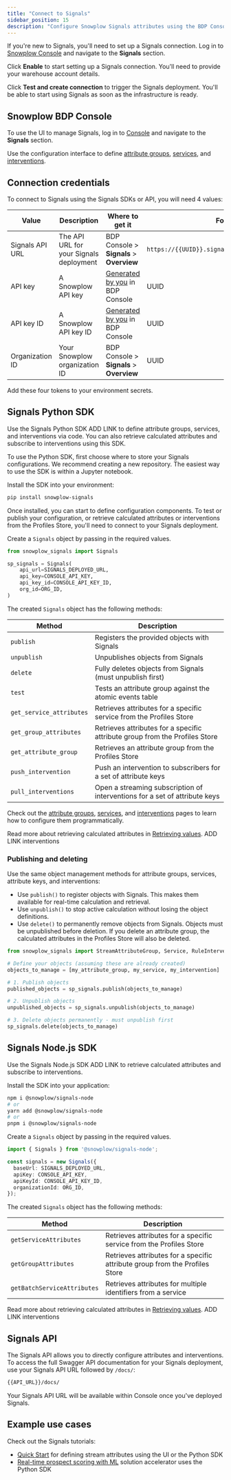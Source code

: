 ```yaml
---
title: "Connect to Signals"
sidebar_position: 15
description: "Configure Snowplow Signals attributes using the BDP Console, Python SDK, or API to start calculating behavioral insights."
---
```


If you're new to Signals, you'll need to set up a Signals connection. Log in to [Snowplow Console](https://console.snowplowanalytics.com) and navigate to the **Signals** section.

<!-- TODO image initial landing page no deployment -->

Click **Enable** to start setting up a Signals connection. You'll need to provide your warehouse account details.

<!-- TODO image setup page -->

Click **Test and create connection** to trigger the Signals deployment. You'll be able to start using Signals as soon as the infrastructure is ready.

## Snowplow BDP Console

To use the UI to manage Signals, log in to [Console](https://console.snowplowanalytics.com) and navigate to the **Signals** section.

Use the configuration interface to define [attribute groups](/docs/signals/define-attributes/attribute-groups/index.md), [services](/docs/signals/define-attributes/services/index.md), and [interventions](/docs/signals/define-interventions/index.md).

<!-- TODO image initial landing page -->

## Connection credentials

To connect to Signals using the Signals SDKs or API, you will need 4 values:

| Value           | Description                             | Where to get it                                                      | Format                                           |
| --------------- | --------------------------------------- | -------------------------------------------------------------------- | ------------------------------------------------ |
| Signals API URL | The API URL for your Signals deployment | BDP Console > **Signals** > **Overview**                             | `https://{{UUID}}.signals.snowplowanalytics.com` |
| API key         | A Snowplow API key                      | [Generated by you](/docs/account-management/index.md) in BDP Console | UUID                                             |
| API key ID      | A Snowplow API key ID                   | [Generated by you](/docs/account-management/index.md) in BDP Console | UUID                                             |
| Organization ID | Your Snowplow organization ID           | BDP Console > **Signals** > **Overview**                             | UUID                                             |

Add these four tokens to your environment secrets.

## Signals Python SDK

Use the Signals Python SDK ADD LINK to define attribute groups, services, and interventions via code. You can also retrieve calculated attributes and subscribe to interventions using this SDK.

To use the Python SDK, first choose where to store your Signals configurations. We recommend creating a new repository. The easiest way to use the SDK is within a Jupyter notebook.

Install the SDK into your environment:

```bash
pip install snowplow-signals
```

Once installed, you can start to define configuration components. To test or publish your configuration, or retrieve calculated attributes or interventions from the Profiles Store, you'll need to connect to your Signals deployment.

Create a `Signals` object by passing in the required values.

```python
from snowplow_signals import Signals

sp_signals = Signals(
    api_url=SIGNALS_DEPLOYED_URL,
    api_key=CONSOLE_API_KEY,
    api_key_id=CONSOLE_API_KEY_ID,
    org_id=ORG_ID,
)
```

The created `Signals` object has the following methods:

| Method                   | Description                                                                 |
| ------------------------ | --------------------------------------------------------------------------- |
| `publish`                | Registers the provided objects with Signals                                 |
| `unpublish`              | Unpublishes objects from Signals                                            |
| `delete`                 | Fully deletes objects from Signals (must unpublish first)                   |
| `test`                   | Tests an attribute group against the atomic events table                    |
| `get_service_attributes` | Retrieves attributes for a specific service from the Profiles Store         |
| `get_group_attributes`   | Retrieves attributes for a specific attribute group from the Profiles Store |
| `get_attribute_group`    | Retrieves an attribute group from the Profiles Store                        |
| `push_intervention`      | Push an intervention to subscribers for a set of attribute keys             |
| `pull_interventions`     | Open a streaming subscription of interventions for a set of attribute keys  |

Check out the [attribute groups](/docs/signals/define-attributes/using-python-sdk/attribute-groups/index.md), [services](/docs/signals/define-attributes/using-python-sdk/services/index.md), and [interventions](/docs/signals/define-attributes/using-python-sdk/index.md) pages to learn how to configure them programmatically.

Read more about retrieving calculated attributes in [Retrieving values](/docs/signals/retrieve-attributes/index.md). ADD LINK interventions

### Publishing and deleting

Use the same object management methods for attribute groups, services, attribute keys, and interventions:
* Use `publish()` to register objects with Signals. This makes them available for real-time calculation and retrieval.
* Use `unpublish()` to stop active calculation without losing the object definitions.
* Use `delete()` to permanently remove objects from Signals. Objects must be unpublished before deletion. If you delete an attribute group, the calculated attributes in the Profiles Store will also be deleted.

```python
from snowplow_signals import StreamAttributeGroup, Service, RuleIntervention

# Define your objects (assuming these are already created)
objects_to_manage = [my_attribute_group, my_service, my_intervention]

# 1. Publish objects
published_objects = sp_signals.publish(objects_to_manage)

# 2. Unpublish objects
unpublished_objects = sp_signals.unpublish(objects_to_manage)

# 3. Delete objects permanently - must unpublish first
sp_signals.delete(objects_to_manage)
```

## Signals Node.js SDK

Use the Signals Node.js SDK ADD LINK to retrieve calculated attributes and subscribe to interventions.

Install the SDK into your application:

```bash
npm i @snowplow/signals-node
# or
yarn add @snowplow/signals-node
# or
pnpm i @snowplow/signals-node
```

Create a `Signals` object by passing in the required values.

```typescript
import { Signals } from '@snowplow/signals-node';

const signals = new Signals({
  baseUrl: SIGNALS_DEPLOYED_URL,
  apiKey: CONSOLE_API_KEY,
  apiKeyId: CONSOLE_API_KEY_ID,
  organizationId: ORG_ID,
});
```

The created `Signals` object has the following methods:

| Method                      | Description                                                                 |
| --------------------------- | --------------------------------------------------------------------------- |
| `getServiceAttributes`      | Retrieves attributes for a specific service from the Profiles Store         |
| `getGroupAttributes`        | Retrieves attributes for a specific attribute group from the Profiles Store |
| `getBatchServiceAttributes` | Retrieves attributes for multiple identifiers from a service                |

Read more about retrieving calculated attributes in [Retrieving values](/docs/signals/retrieve-attributes/index.md). ADD LINK interventions

## Signals API

The Signals API allows you to directly configure attributes and interventions. To access the full Swagger API documentation for your Signals deployment, use your Signals API URL followed by `/docs/`:

```bash
{{API_URL}}/docs/
```

Your Signals API URL will be available within Console once you've deployed Signals.

## Example use cases

Check out the Signals tutorials:
* [Quick Start](/tutorials/signals-quickstart/start) for defining stream attributes using the UI or the Python SDK
* [Real-time prospect scoring with ML](/tutorials/signals-ml-prospect-scoring/intro) solution accelerator uses the Python SDK
